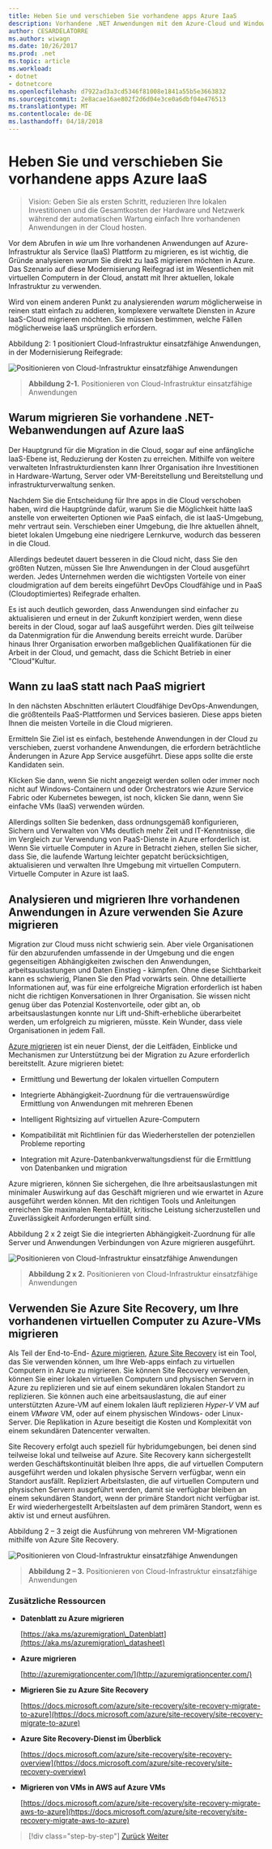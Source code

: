 ```yaml
---
title: Heben Sie und verschieben Sie vorhandene apps Azure IaaS
description: Vorhandene .NET Anwendungen mit dem Azure-Cloud und Windows-Containern zu aktualisieren.
author: CESARDELATORRE
ms.author: wiwagn
ms.date: 10/26/2017
ms.prod: .net
ms.topic: article
ms.workload:
- dotnet
- dotnetcore
ms.openlocfilehash: d7922ad3a3cd5346f81008e1841a55b5e3663832
ms.sourcegitcommit: 2e8acae16ae802f2d6d04e3ce0a6dbf04e476513
ms.translationtype: MT
ms.contentlocale: de-DE
ms.lasthandoff: 04/18/2018
---
```

# <a name="lift-and-shift-existing-apps-azure-iaas"></a>Heben Sie und verschieben Sie vorhandene apps Azure IaaS

> Vision: Geben Sie als ersten Schritt, reduzieren Ihre lokalen Investitionen und die Gesamtkosten der Hardware und Netzwerk während der automatischen Wartung einfach Ihre vorhandenen Anwendungen in der Cloud hosten.

Vor dem Abrufen in *wie* um Ihre vorhandenen Anwendungen auf Azure-Infrastruktur als Service (IaaS) Plattform zu migrieren, es ist wichtig, die Gründe analysieren *warum* Sie direkt zu IaaS migrieren möchten in Azure. Das Szenario auf diese Modernisierung Reifegrad ist im Wesentlichen mit virtuellen Computern in der Cloud, anstatt mit Ihrer aktuellen, lokale Infrastruktur zu verwenden.

Wird von einem anderen Punkt zu analysierenden *warum* möglicherweise in reinen statt einfach zu addieren, komplexere verwaltete Diensten in Azure IaaS-Cloud migrieren möchten. Sie müssen bestimmen, welche Fällen möglicherweise IaaS ursprünglich erfordern.

Abbildung 2: 1 positioniert Cloud-Infrastruktur einsatzfähige Anwendungen, in der Modernisierung Reifegrade:

![Positionieren von Cloud-Infrastruktur einsatzfähige Anwendungen](./media/image2-1.png)

> **Abbildung 2-1.** Positionieren von Cloud-Infrastruktur einsatzfähige Anwendungen

## <a name="why-migrate-existing-net-web-applications-to-azure-iaas"></a>Warum migrieren Sie vorhandene .NET-Webanwendungen auf Azure IaaS

Der Hauptgrund für die Migration in die Cloud, sogar auf eine anfängliche IaaS-Ebene ist, Reduzierung der Kosten zu erreichen. Mithilfe von weitere verwalteten Infrastrukturdiensten kann Ihrer Organisation ihre Investitionen in Hardware-Wartung, Server oder VM-Bereitstellung und Bereitstellung und infrastrukturverwaltung senken.

Nachdem Sie die Entscheidung für Ihre apps in die Cloud verschoben haben, wird die Hauptgründe dafür, warum Sie die Möglichkeit hätte IaaS anstelle von erweiterten Optionen wie PaaS einfach, die ist IaaS-Umgebung, mehr vertraut sein. Verschieben einer Umgebung, die Ihre aktuellen ähnelt, bietet lokalen Umgebung eine niedrigere Lernkurve, wodurch das besseren in die Cloud.

Allerdings bedeutet dauert besseren in die Cloud nicht, dass Sie den größten Nutzen, müssen Sie Ihre Anwendungen in der Cloud ausgeführt werden. Jedes Unternehmen werden die wichtigsten Vorteile von einer cloudmigration auf dem bereits eingeführt DevOps Cloudfähige und in PaaS (Cloudoptimiertes) Reifegrade erhalten.

Es ist auch deutlich geworden, dass Anwendungen sind einfacher zu aktualisieren und erneut in der Zukunft konzipiert werden, wenn diese bereits in der Cloud, sogar auf IaaS ausgeführt werden. Dies gilt teilweise da Datenmigration für die Anwendung bereits erreicht wurde. Darüber hinaus Ihrer Organisation erworben maßgeblichen Qualifikationen für die Arbeit in der Cloud, und gemacht, dass die Schicht Betrieb in einer "Cloud"Kultur.

## <a name="when-to-migrate-to-iaas-instead-of-to-paas"></a>Wann zu IaaS statt nach PaaS migriert

In den nächsten Abschnitten erläutert Cloudfähige DevOps-Anwendungen, die größtenteils PaaS-Plattformen und Services basieren. Diese apps bieten Ihnen die meisten Vorteile in die Cloud migrieren.

Ermitteln Sie Ziel ist es einfach, bestehende Anwendungen in der Cloud zu verschieben, zuerst vorhandene Anwendungen, die erfordern beträchtliche Änderungen in Azure App Service ausgeführt. Diese apps sollte die erste Kandidaten sein.

Klicken Sie dann, wenn Sie nicht angezeigt werden sollen oder immer noch nicht auf Windows-Containern und oder Orchestrators wie Azure Service Fabric oder Kubernetes bewegen, ist noch, klicken Sie dann, wenn Sie einfache VMs (IaaS) verwenden würden.

Allerdings sollten Sie bedenken, dass ordnungsgemäß konfigurieren, Sichern und Verwalten von VMs deutlich mehr Zeit und IT-Kenntnisse, die im Vergleich zur Verwendung von PaaS-Dienste in Azure erforderlich ist. Wenn Sie virtuelle Computer in Azure in Betracht ziehen, stellen Sie sicher, dass Sie, die laufende Wartung leichter gepatcht berücksichtigen, aktualisieren und verwalten Ihre Umgebung mit virtuellen Computern. Virtuelle Computer in Azure ist IaaS.

## <a name="use-azure-migrate-to-analyze-and-migrate-your-existing-applications-to-azure"></a>Analysieren und migrieren Ihre vorhandenen Anwendungen in Azure verwenden Sie Azure migrieren

Migration zur Cloud muss nicht schwierig sein. Aber viele Organisationen für den abzurufenden umfassende in der Umgebung und die engen gegenseitigen Abhängigkeiten zwischen den Anwendungen, arbeitsauslastungen und Daten Einstieg - kämpfen. Ohne diese Sichtbarkeit kann es schwierig, Planen Sie den Pfad vorwärts sein. Ohne detaillierte Informationen auf, was für eine erfolgreiche Migration erforderlich ist haben nicht die richtigen Konversationen in Ihrer Organisation. Sie wissen nicht genug über das Potenzial Kostenvorteile, oder gibt an, ob arbeitsauslastungen konnte nur Lift und-Shift-erhebliche überarbeitet werden, um erfolgreich zu migrieren, müsste. Kein Wunder, dass viele Organisationen in jedem Fall.

[Azure migrieren](https://aka.ms/azuremigrate) ist ein neuer Dienst, der die Leitfäden, Einblicke und Mechanismen zur Unterstützung bei der Migration zu Azure erforderlich bereitstellt. Azure migrieren bietet:

- Ermittlung und Bewertung der lokalen virtuellen Computern

- Integrierte Abhängigkeit-Zuordnung für die vertrauenswürdige Ermittlung von Anwendungen mit mehreren Ebenen

- Intelligent Rightsizing auf virtuellen Azure-Computern

- Kompatibilität mit Richtlinien für das Wiederherstellen der potenziellen Probleme reporting

- Integration mit Azure-Datenbankverwaltungsdienst für die Ermittlung von Datenbanken und migration

Azure migrieren, können Sie sichergehen, die Ihre arbeitsauslastungen mit minimaler Auswirkung auf das Geschäft migrieren und wie erwartet in Azure ausgeführt werden können. Mit den richtigen Tools und Anleitungen erreichen Sie maximalen Rentabilität, kritische Leistung sicherzustellen und Zuverlässigkeit Anforderungen erfüllt sind.

Abbildung 2 x 2 zeigt Sie die integrierten Abhängigkeit-Zuordnung für alle Server und Anwendungen Verbindungen von Azure migrieren ausgeführt.

![Positionieren von Cloud-Infrastruktur einsatzfähige Anwendungen](./media/image2-2.png)

> **Abbildung 2 x 2.** Positionieren von Cloud-Infrastruktur einsatzfähige Anwendungen

## <a name="use-azure-site-recovery-to-migrate-your-existing-vms-to-azure-vms"></a>Verwenden Sie Azure Site Recovery, um Ihre vorhandenen virtuellen Computer zu Azure-VMs migrieren

Als Teil der End-to-End- [Azure migrieren](https://aka.ms/azuremigrate), [Azure Site Recovery](https://docs.microsoft.com/azure/site-recovery/site-recovery-overview) ist ein Tool, das Sie verwenden können, um Ihre Web-apps einfach zu virtuellen Computern in Azure zu migrieren. Sie können Site Recovery verwenden, können Sie einer lokalen virtuellen Computern und physischen Servern in Azure zu replizieren und sie auf einem sekundären lokalen Standort zu replizieren. Sie können auch eine arbeitsauslastung, die auf einer unterstützten Azure-VM auf einem lokalen läuft replizieren *Hyper-V* VM auf einem *VMware* VM, oder auf einem physischen Windows- oder Linux-Server. Die Replikation in Azure beseitigt die Kosten und Komplexität von einem sekundären Datencenter verwalten.

Site Recovery erfolgt auch speziell für hybridumgebungen, bei denen sind teilweise lokal und teilweise auf Azure. Site Recovery kann sichergestellt werden Geschäftskontinuität bleiben Ihre apps, die auf virtuellen Computern ausgeführt werden und lokalen physische Servern verfügbar, wenn ein Standort ausfällt. Repliziert Arbeitslasten, die auf virtuellen Computern und physischen Servern ausgeführt werden, damit sie verfügbar bleiben an einem sekundären Standort, wenn der primäre Standort nicht verfügbar ist. Er wird wiederhergestellt Arbeitslasten auf dem primären Standort, wenn es aktiv ist und erneut ausführen.

Abbildung 2 – 3 zeigt die Ausführung von mehreren VM-Migrationen mithilfe von Azure Site Recovery.

![Positionieren von Cloud-Infrastruktur einsatzfähige Anwendungen](./media/image2-3.png)

> **Abbildung 2 – 3.** Positionieren von Cloud-Infrastruktur einsatzfähige Anwendungen

### <a name="additional-resources"></a>Zusätzliche Ressourcen

- **Datenblatt zu Azure migrieren**

    [https://aka.ms/azuremigration\_Datenblatt](https://aka.ms/azuremigration\_datasheet)

- **Azure migrieren**

    [http://azuremigrationcenter.com/](http://azuremigrationcenter.com/)

- **Migrieren Sie zu Azure Site Recovery**

    [https://docs.microsoft.com/azure/site-recovery/site-recovery-migrate-to-azure](https://docs.microsoft.com/azure/site-recovery/site-recovery-migrate-to-azure)

- **Azure Site Recovery-Dienst im Überblick**

    [https://docs.microsoft.com/azure/site-recovery/site-recovery-overview](https://docs.microsoft.com/azure/site-recovery/site-recovery-overview)

- **Migrieren von VMs in AWS auf Azure VMs**

    [https://docs.microsoft.com/azure/site-recovery/site-recovery-migrate-aws-to-azure](https://docs.microsoft.com/azure/site-recovery/site-recovery-migrate-aws-to-azure)

>[!div class="step-by-step"]
[Zurück](index.md)
[Weiter](migrate-your-relational-databases-to-azure.md)
